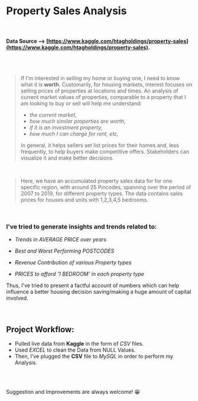 # Property Sales Analysis
<br/>


#### Data Source --> [https://www.kaggle.com/htagholdings/property-sales](https://www.kaggle.com/htagholdings/property-sales).
<br/>
<br/>

> If I'm interested in _selling_ my home or _buying_ one, I need to know what it is **worth**.
> Customarily, for housing markets, interest focuses on selling prices of properties at locations and times.
> An analysis of current market values of properties, comparable to a property that I am looking to buy or sell will help me understand: 
> - _the current market,_ 
> - _how much similar properties are worth,_
> - _if it is an investment property,_
> - _how much I can charge for rent, etc._ 
> 
> In general, it helps sellers set list prices for their homes and, less frequently, to help buyers make competitive offers.
> Stakeholders can visualize it and make better decisions. 
<br/>

> Here, we have an accumulated property sales data for for one specific region, with around 25 Pincodes, spanning over the period of 2007 to 2019, for different property types. The data contains sales prices for houses and units with 1,2,3,4,5 bedrooms.
<br/>

### I've tried to generate insights and trends related to:

-   *Trends in AVERAGE PRICE over years*

-   *Best and Worst Performing POSTCODES*

-   *Revenue Contribution of various Property types*

-   *PRICES to afford '1 BEDROOM' in each property type*


Thus, I've tried to present a factful account of numbers which can help influence a better housing decision saving/making a huge amount of capital involved.
<br/>
<br/>
<br/>

## Project Workflow:
-   Pulled live data from **Kaggle** in the form of _CSV_ files.
-   Used *_EXCEL_* to clean the Data from NULL Values.
-   Then, I've plugged the **CSV** file to *_MySQL_* in order to perform my Analysis.
<br/>
<br/>

    
Suggestion and Improvements are always welcome! :grin:

<br/>

